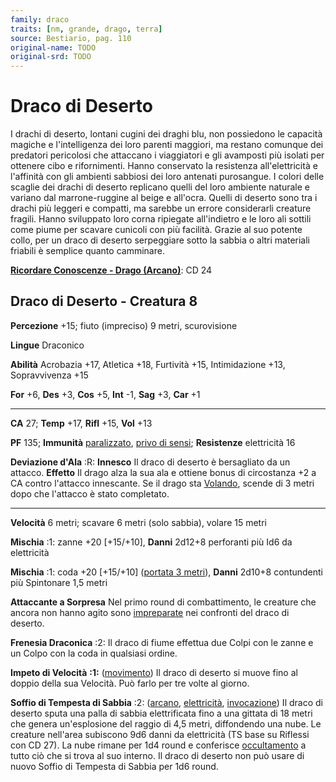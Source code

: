 ```yaml
---
family: draco
traits: [nm, grande, drago, terra]
source: Bestiario, pag. 110
original-name: TODO
original-srd: TODO
---
```


# Draco di Deserto

I drachi di deserto, lontani cugini dei draghi blu, non possiedono le capacità
magiche e l'intelligenza dei loro parenti maggiori, ma restano comunque dei
predatori pericolosi che attaccano i viaggiatori e gli avamposti più isolati per
ottenere cibo e rifornimenti. Hanno conservato la resistenza all'elettricità e
l'affinità con gli ambienti sabbiosi dei loro antenati purosangue. I colori
delle scaglie dei drachi di deserto replicano quelli del loro ambiente naturale
e variano dal marrone-ruggine al beige e all'ocra. Quelli di deserto sono tra i
drachi più leggeri e compatti, ma sarebbe un errore considerarli creature
fragili. Hanno sviluppato loro corna ripiegate all'indietro e le loro ali
sottili come piume per scavare cunicoli con più facilità. Grazie al suo potente
collo, per un draco di deserto serpeggiare sotto la sabbia o altri materiali
friabili è semplice quanto camminare.

**[Ricordare Conoscenze - Drago (Arcano)](/azioni/abilita/ricordare-conoscenze)**:
CD 24

## Draco di Deserto - Creatura 8

**Percezione** +15; fiuto (impreciso) 9 metri, scurovisione

**Lingue** Draconico

**Abilità** Acrobazia +17, Atletica +18, Furtività +15, Intimidazione +13,
Sopravvivenza +15

**For** +6, **Des** +3, **Cos** +5, **Int** -1, **Sag** +3, **Car** +1

---

**CA** 27; **Temp** +17, **Rifl** +15, **Vol** +13

**PF** 135; **Immunità** [paralizzato](/condizioni/paralizzato),
[privo di sensi](/condizioni/privo-di-sensi); **Resistenze** elettricità 16

**Deviazione d'Ala** :R: **Innesco** Il draco di deserto è bersagliato da un
attacco. **Effetto** Il drago alza la sua ala e ottiene bonus di circostanza +2
a CA contro l'attacco innescante. Se il drago sta
[Volando](/azioni/base/volare), scende di 3 metri dopo che l'attacco è stato
completato.

---

**Velocità** 6 metri; scavare 6 metri (solo sabbia), volare 15 metri

**Mischia** :1: zanne +20 \[+15/+10], **Danni** 2d12+8 perforanti più Id6 da
elettricità

**Mischia** :1: coda +20 \[+15/+10] ([portata 3 metri](/tratti/portata)),
**Danni** 2d10+8 contundenti più Spintonare 1,5 metri

**Attaccante a Sorpresa** Nel primo round di combattimento, le creature che
ancora non hanno agito sono [impreparate](/condizioni/impreparato) nei confronti
del draco di deserto.

**Frenesia Draconica** :2: Il draco di fiume effettua due Colpi con le zanne e
un Colpo con la coda in qualsiasi ordine.

**Impeto di Velocità** **:1:** ([movimento](/tratti/movimento)) Il draco di
deserto si muove fino al doppio della sua Velocità. Può farlo per tre volte al
giorno.

**Soffio di Tempesta di Sabbia** :2: ([arcano](/tratti/arcano),
[elettricità](/tratti/elettricita), [invocazione](/tratti/invocazione)) Il draco
di deserto sputa una palla di sabbia elettrificata fino a una gittata di 18
metri che genera un'esplosione del raggio di 4,5 metri, diffondendo una nube. Le
creature nell'area subiscono 9d6 danni da elettricità (TS base su Riflessi con
CD 27). La nube rimane per 1d4 round e conferisce
[occultamento](/condizioni/occultato) a tutto ciò che si trova al suo interno.
Il draco di deserto non può usare di nuovo Soffio di Tempesta di Sabbia per 1d6
round.
